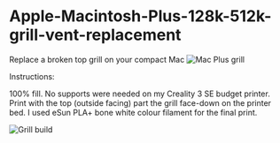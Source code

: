 # Apple-Macintosh-Plus-128k-512k-grill-vent-replacement
Replace a broken top grill on your compact Mac 
![Mac Plus grill](https://github.com/user-attachments/assets/63095400-26b9-411f-b711-a0e9f297e45f)

Instructions:
  
  100% fill.
  No supports were needed on my Creality 3 SE budget printer.
  Print with the top (outside facing) part the grill face-down on the printer bed.
  I used eSun PLA+ bone white colour filament for the final print.

  ![Grill build](https://github.com/user-attachments/assets/3e368393-90c6-43ae-a808-7b2a87a8f4d0)
